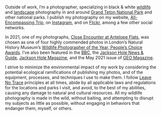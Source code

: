 Outside of work, I’m a photographer, specializing in black & white [wildlife][wi] and [landscape][la] photography in and around [Grand Teton National Park][grte] and other national parks. I publish my photography on my website, [All-Encompassing Trip][aet], on [Instagram][ig], and on [Flickr][flickr], among a few other social networks.

[wi]: https://www.allencompassingtrip.com/tagged/wildlife
[la]: https://www.allencompassingtrip.com/tagged/landscapes
[grte]: https://www.allencompassingtrip.com/tagged/grand-teton-national-park
[aet]: https://www.allencompassingtrip.com
[ig]: https://www.instagram.com/gesteves/
[flickr]: https://www.flickr.com/photos/gesteves/

In 2021, one of my photographs, [Close Encounter at Antelope Flats][ce], was chosen as one of four highly commended photos in London’s Natural History Museum’s [Wildlife Photographer of the Year, People’s Choice Awards][wpy]. I’ve also been featured in the [BBC][bbc], the [Jackson Hole News & Guide][jhng], [Jackson Hole Magazine][jhm], and the May 2021 issue of [GEO Magazine][geo].

[ce]: https://www.allencompassingtrip.com/2019/4/16/2619/close-encounter
[wpy]: https://www.nhm.ac.uk/wpy/gallery/2020-close-encounter
[bbc]: https://www.bbc.com/news/av/entertainment-arts-56009827
[jhng]: https://www.jhnewsandguide.com/news/environmental/local/local-photographer-earns-international-wildlife-accolade/article_6d89e560-114c-5575-bc54-f49620c56734.html
[jhm]: https://jacksonholemagazine.com/local-knowledge-guillermo-esteves/
[geo]: https://www.geo.fr/

I strive to minimize the environmental impact of my work by considering the potential ecological ramifications of publishing my photos, and of the equipment, processes, and techniques I use to make them. I follow [Leave No Trace][lnt] principles at all times, abide by all applicable laws and regulations for the locations and parks I visit, and avoid, to the best of my abilities, causing any damage to natural and cultural resources. All my wildlife photography is made in the wild, without baiting, and attempting to disrupt my subjects as little as possible, without engaging in behaviors that endanger them, myself, or others.

[lnt]: https://lnt.org/
